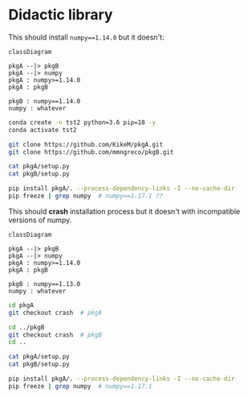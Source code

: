 # Didactic library

This should install `numpy==1.14.0` but it doesn't:

```mermaid
classDiagram

pkgA --|> pkgB
pkgA --|> numpy
pkgA : numpy>=1.14.0
pkgA : pkgB

pkgB : numpy==1.14.0
numpy : whatever

```


```bash
conda create -n tst2 python=3.6 pip=18 -y
conda activate tst2

git clone https://github.com/KikeM/pkgA.git
git clone https://github.com/mmngreco/pkgB.git

cat pkgA/setup.py
cat pkgB/setup.py

pip install pkgA/. --process-dependency-links -I --no-cache-dir
pip freeze | grep numpy  # numpy==1.17.1 ??
```

This should **crash** installation process but it doesn't with incompatible versions of numpy.

```mermaid
classDiagram

pkgA --|> pkgB
pkgA --|> numpy
pkgA : numpy>=1.14.0
pkgA : pkgB

pkgB : numpy==1.13.0
numpy : whatever

```

```bash
cd pkgA
git checkout crash  # pkgA

cd ../pkgB
git checkout crash  # pkgB
cd ..

cat pkgA/setup.py
cat pkgB/setup.py

pip install pkgA/. --process-dependency-links -I --no-cache-dir
pip freeze | grep numpy  # numpy==1.17.1
```

